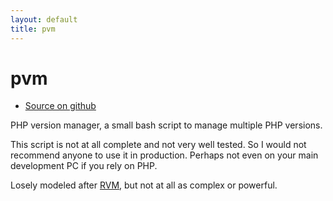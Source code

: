 ```yaml
---
layout: default
title: pvm
---
```

# pvm

<div class="links">
  <ul>
    <li><a href="https://github.com/walle/pvm">Source on github</a></li>
  </ul>
</div>

PHP version manager, a small bash script to manage multiple PHP versions.

This script is not at all complete and not very well tested. So I would not recommend anyone to use it in production.
Perhaps not even on your main development PC if you rely on PHP.

Losely modeled after [RVM](http://rvm.io), but not at all as complex or powerful.